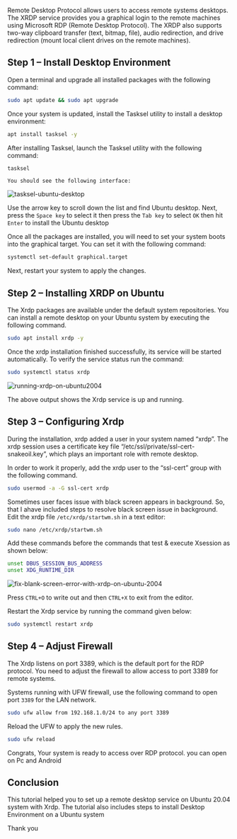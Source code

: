 Remote Desktop Protocol allows users to access remote systems desktops. The XRDP service provides you a graphical login to the remote machines using Microsoft RDP (​Remote Desktop Protocol). The XRDP also supports two-way clipboard transfer (text, bitmap, file), audio redirection, and drive redirection (mount local client drives on the remote machines).

## Step 1 – Install Desktop Environment
Open a terminal and upgrade all installed packages with the following command:
```bash
sudo apt update && sudo apt upgrade
```
Once your system is updated, install the Tasksel utility to install a desktop environment:
```bash
apt install tasksel -y
```
After installing Tasksel, launch the Tasksel utility with the following command:
```bash
tasksel
```
``You should see the following interface:``

![tasksel-ubuntu-desktop](https://user-images.githubusercontent.com/81378817/178128383-95a301d7-8e46-4d01-b197-034294957f23.png)

Use the arrow key to scroll down the list and find Ubuntu desktop. Next, press the `Space key` to select it then press the `Tab key` to select `OK` then hit `Enter` to install the Ubuntu desktop

Once all the packages are installed, you will need to set your system boots into the graphical target. You can set it with the following command:
```bash
systemctl set-default graphical.target 
```
Next, restart your system to apply the changes.

## Step 2 – Installing XRDP on Ubuntu

The Xrdp packages are available under the default system repositories. You can install a remote desktop on your Ubuntu system by executing the following command.
```bash
sudo apt install xrdp -y 
```
Once the xrdp installation finished successfully, its service will be started automatically. To verify the service status run the command:
```bash
sudo systemctl status xrdp 
```
![running-xrdp-on-ubuntu2004](https://user-images.githubusercontent.com/81378817/178128471-2984c8bd-afac-4d60-ae3b-84284b4e3980.png)

The above output shows the Xrdp service is up and running.

## Step 3 – Configuring Xrdp
During the installation, xrdp added a user in your system named “xrdp”. The xrdp session uses a certificate key file “/etc/ssl/private/ssl-cert-snakeoil.key”, which plays an important role with remote desktop.

In order to work it properly, add the xrdp user to the “ssl-cert” group with the following command.
```bash
sudo usermod -a -G ssl-cert xrdp 
```
Sometimes user faces issue with black screen appears in background. So, that I ahave included steps to resolve black screen issue in background. Edit the xrdp file `/etc/xrdp/startwm.sh` in a text editor:
```bash
sudo nano /etc/xrdp/startwm.sh 
```
Add these commands before the commands that test & execute Xsession as shown below:
```bash
unset DBUS_SESSION_BUS_ADDRESS
unset XDG_RUNTIME_DIR
```
![fix-blank-screen-error-with-xrdp-on-ubuntu-2004](https://user-images.githubusercontent.com/81378817/178128565-cbed8677-f289-4813-be15-878e2c18ec20.png)

Press `CTRL+O` to write out and then `CTRL+X` to exit from the editor.

Restart the Xrdp service by running the command given below:
```bash
sudo systemctl restart xrdp 
```
## Step 4 – Adjust Firewall
The Xrdp listens on port 3389, which is the default port for the RDP protocol. You need to adjust the firewall to allow access to port 3389 for remote systems.

Systems running with UFW firewall, use the following command to open port `3389` for the LAN network.
```bash
sudo ufw allow from 192.168.1.0/24 to any port 3389 
```
Reload the UFW to apply the new rules.
```bash
sudo ufw reload
```
Congrats, Your system is ready to access over RDP protocol. you can open on Pc and Android

## Conclusion
This tutorial helped you to set up a remote desktop service on Ubuntu 20.04 system with Xrdp. The tutorial also includes steps to install Desktop Environment on a Ubuntu system

Thank you
